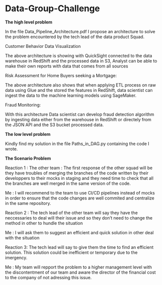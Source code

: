 # Data-Group-Challenge



**The high level problem**

In the file Data_Pipeline_Architecture.pdf I propose an architecture to solve the problem encountered by the tech lead of the data product Squad.

Customer Behavior Data Visualization

The above architecture is showing with QuickSight connected to the data warehouse in RedShift and the processed data in S3, Analyst can be able to make their own reports with data that comes from all sources  

Risk Assessment for Home Buyers seeking a Mortgage: 

The above architecture also shows that when applying ETL process on raw data using Glue and the stored the features in RedShift, data scientist can ingest the data to the machine learning models using SageMaker.

Fraud Monitoring:

With this architecture Data scientist can develop fraud detection algorithm by ingesting data either from the warehouse in RedShift or directely from the JSON API and the S3 bucket processed data. 




**The low level problem**

Kindly find my solution in the file Paths_in_DAG.py containing the code I wrote.  




**The Scenario Problem**

Reaction 1 : The other team : The first response of the other squad will be they have troubles of merging the branches of the code written by their developpers to their mocks in staging and they need time to check that all the branches are well merged in the same version of the code.

Me : I will recommend to the team to use CI/CD pipelines instead of mocks in order to ensure that the code changes are well commited and centralize in the same repository.     

Reaction 2 : The tech lead of the other team will say they have the neccessaries to deal will their issue and so they don’t need to change the method in other to hundle the situation
   
Me : I will ask them to suggest an efficient and quick solution in other deal with the situation  

Reaction 3: The tech lead will say to give them the time to find an efficient solution. This solution could be inefficient or temporary due to the imergency.

Me : My team will repport the problem to a higher management level with the discontentment of our team and aware the director of the financial cost to the company of not adressing this issue.
